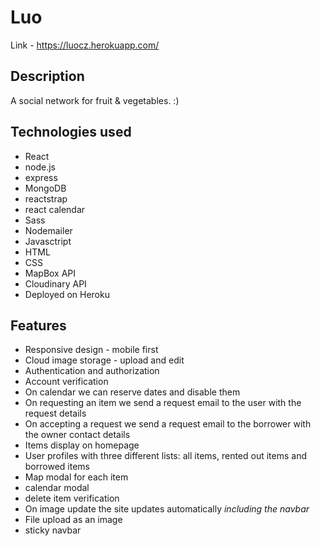 # Luo
Link - 
https://luocz.herokuapp.com/

## Description

A social network for fruit & vegetables. :)


## Technologies used
- React
- node.js
- express
- MongoDB
- reactstrap
- react calendar
- Sass
- Nodemailer
- Javasctript
- HTML
- CSS
- MapBox API
- Cloudinary API
- Deployed on Heroku

## Features
- Responsive design - mobile first
- Cloud image storage - upload and edit
- Authentication and authorization
- Account verification
- On calendar we can reserve dates and disable them
- On requesting an item we send a request email to the user with the request details
- On accepting a request we send a request email to the borrower with the owner contact details
- Items display on homepage
- User profiles with three different lists: all items, rented out items and borrowed items
- Map modal for each item
- calendar modal
- delete item verification
- On image update the site updates automatically *including the navbar*
- File upload as an image
- sticky navbar